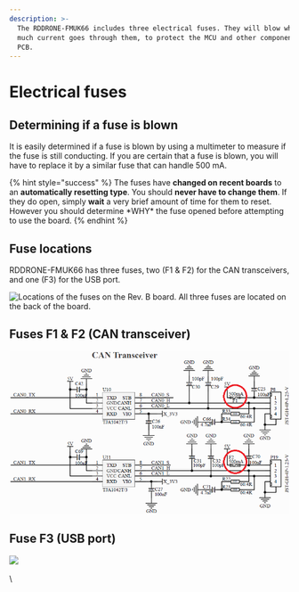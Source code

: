 ```yaml
---
description: >-
  The RDDRONE-FMUK66 includes three electrical fuses. They will blow when too
  much current goes through them, to protect the MCU and other components on the
  PCB.
---
```


# Electrical fuses

## Determining if a fuse is blown

It is easily determined if a fuse is blown by using a multimeter to measure if the fuse is still conducting. If you are certain that a fuse is blown, you will have to replace it by a similar fuse that can handle 500 mA.

{% hint style="success" %}
The fuses have **changed on recent boards** to an **automatically resetting type**. You should **never have to change them**. If they do open, simply **wait** a very brief amount of time for them to reset. However you should determine \*WHY\* the fuse opened before attempting to use the board.&#x20;
{% endhint %}

## Fuse locations

RDDRONE-FMUK66 has three fuses, two (F1 & F2) for the CAN transceivers, and one (F3) for the USB port.

![Locations of the fuses on the Rev. B board. All three fuses are located on the back of the board.](<../.gitbook/assets/nxphlite-back-fuses (1).jpg>)

## Fuses F1 & F2 (CAN transceiver)

![](<../.gitbook/assets/can-fuse (2).png>)

## Fuse F3 (USB port)

![](<../.gitbook/assets/usb-fuse (1).png>)

\


